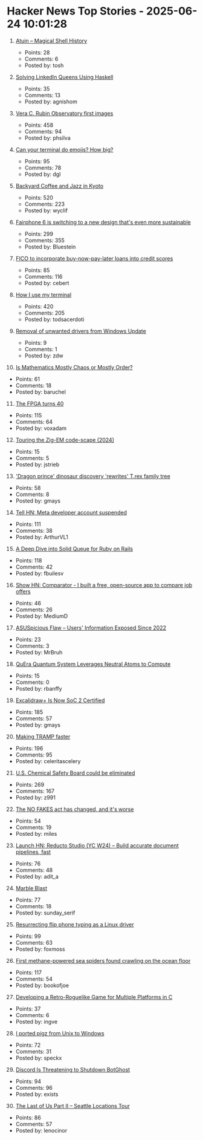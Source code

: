 # Hacker News Top Stories - 2025-06-24 10:01:28

1. [Atuin – Magical Shell History](https://atuin.sh)
   - Points: 28
   - Comments: 6
   - Posted by: tosh

2. [Solving LinkedIn Queens Using Haskell](https://imiron.io/post/linkedin-queens/)
   - Points: 35
   - Comments: 13
   - Posted by: agnishom

3. [Vera C. Rubin Observatory first images](https://rubinobservatory.org/news/rubin-first-look/cosmic-treasure-chest)
   - Points: 458
   - Comments: 94
   - Posted by: phsilva

4. [Can your terminal do emojis? How big?](https://dgl.cx/2025/06/can-your-terminal-do-emojis)
   - Points: 95
   - Comments: 78
   - Posted by: dgl

5. [Backyard Coffee and Jazz in Kyoto](https://thedeletedscenes.substack.com/p/backyard-coffee-and-jazz-in-kyoto)
   - Points: 520
   - Comments: 223
   - Posted by: wyclif

6. [Fairphone 6 is switching to a new design that's even more sustainable](https://www.androidcentral.com/phones/fairphone-6-official-render-leaks-showcase-its-sustainable-design)
   - Points: 299
   - Comments: 355
   - Posted by: Bluestein

7. [FICO to incorporate buy-now-pay-later loans into credit scores](https://www.axios.com/2025/06/23/fico-credit-scores-bnpl-buy-now-pay-later)
   - Points: 85
   - Comments: 116
   - Posted by: cebert

8. [How I use my terminal](https://jyn.dev/how-i-use-my-terminal/)
   - Points: 420
   - Comments: 205
   - Posted by: todsacerdoti

9. [Removal of unwanted drivers from Windows Update](https://techcommunity.microsoft.com/blog/hardwaredevcenter/removal-of-unwanted-drivers-from-windows-update/4425647)
   - Points: 9
   - Comments: 1
   - Posted by: zdw

10. [Is Mathematics Mostly Chaos or Mostly Order?](https://www.quantamagazine.org/is-mathematics-mostly-chaos-or-mostly-order-20250620/)
   - Points: 61
   - Comments: 18
   - Posted by: baruchel

11. [The FPGA turns 40](https://www.adiuvoengineering.com/post/the-fpga-turns-40)
   - Points: 115
   - Comments: 64
   - Posted by: voxadam

12. [Touring the Zig-EM code-scape (2024)](https://zigem.openem.org/post-003/)
   - Points: 15
   - Comments: 5
   - Posted by: jstrieb

13. ['Dragon prince' dinosaur discovery 'rewrites' T.rex family tree](https://www.bbc.com/news/articles/cy8dzv3vp5jo)
   - Points: 58
   - Comments: 8
   - Posted by: gmays

14. [Tell HN: Meta developer account suspended](undefined)
   - Points: 111
   - Comments: 38
   - Posted by: ArthurVL1

15. [A Deep Dive into Solid Queue for Ruby on Rails](https://blog.appsignal.com/2025/06/18/a-deep-dive-into-solid-queue-for-ruby-on-rails.html)
   - Points: 118
   - Comments: 42
   - Posted by: fbuilesv

16. [Show HN: Comparator - I built a free, open-source app to compare job offers](https://comparator-one.vercel.app/)
   - Points: 46
   - Comments: 26
   - Posted by: MediumD

17. [ASUSpicious Flaw – Users' Information Exposed Since 2022](https://mrbruh.com/asus_p2/)
   - Points: 23
   - Comments: 3
   - Posted by: MrBruh

18. [QuEra Quantum System Leverages Neutral Atoms to Compute](https://www.nextplatform.com/2025/06/20/quera-quantum-system-leverages-neutral-atoms-to-compute/)
   - Points: 15
   - Comments: 0
   - Posted by: rbanffy

19. [Excalidraw+ Is Now SoC 2 Certified](https://plus.excalidraw.com/blog/excalidraw-soc2)
   - Points: 185
   - Comments: 57
   - Posted by: gmays

20. [Making TRAMP faster](https://coredumped.dev/2025/06/18/making-tramp-go-brrrr./)
   - Points: 196
   - Comments: 95
   - Posted by: celeritascelery

21. [U.S. Chemical Safety Board could be eliminated](https://www.ishn.com/articles/114776-us-chemical-safety-board-could-be-eliminated)
   - Points: 269
   - Comments: 167
   - Posted by: z991

22. [The NO FAKES act has changed, and it's worse](https://www.eff.org/deeplinks/2025/06/no-fakes-act-has-changed-and-its-so-much-worse)
   - Points: 54
   - Comments: 19
   - Posted by: miles

23. [Launch HN: Reducto Studio (YC W24) – Build accurate document pipelines, fast](undefined)
   - Points: 76
   - Comments: 48
   - Posted by: adit_a

24. [Marble Blast](https://marbleblast.vaniverse.io/)
   - Points: 77
   - Comments: 18
   - Posted by: sunday_serif

25. [Resurrecting flip phone typing as a Linux driver](https://github.com/FoxMoss/libt9)
   - Points: 99
   - Comments: 63
   - Posted by: foxmoss

26. [First methane-powered sea spiders found crawling on the ocean floor](https://www.cnn.com/2025/06/17/science/spiders-deep-sea-methane-new-species)
   - Points: 117
   - Comments: 54
   - Posted by: bookofjoe

27. [Developing a Retro-Roguelike Game for Multiple Platforms in C](https://retrogamecoders.com/roguelike-multiplatform/)
   - Points: 37
   - Comments: 6
   - Posted by: ingve

28. [I ported pigz from Unix to Windows](https://blog.kowalczyk.info/article/4/how-i-ported-pigz-from-unix-to-windows.html)
   - Points: 72
   - Comments: 31
   - Posted by: speckx

29. [Discord Is Threatening to Shutdown BotGhost](https://update.botghost.com/)
   - Points: 94
   - Comments: 96
   - Posted by: exists

30. [The Last of Us Part II – Seattle Locations Tour](https://docs.google.com/document/d/1gfFoe2xVoS9GzmmcbGUjTVVtss1Jwh4Yi-73C6Trn-I/edit?usp=sharing)
   - Points: 86
   - Comments: 57
   - Posted by: lenocinor

